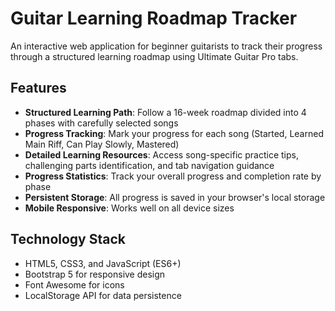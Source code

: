 # Guitar Learning Roadmap Tracker

An interactive web application for beginner guitarists to track their progress through a structured learning roadmap using Ultimate Guitar Pro tabs.

## Features

- **Structured Learning Path**: Follow a 16-week roadmap divided into 4 phases with carefully selected songs
- **Progress Tracking**: Mark your progress for each song (Started, Learned Main Riff, Can Play Slowly, Mastered)
- **Detailed Learning Resources**: Access song-specific practice tips, challenging parts identification, and tab navigation guidance
- **Progress Statistics**: Track your overall progress and completion rate by phase
- **Persistent Storage**: All progress is saved in your browser's local storage
- **Mobile Responsive**: Works well on all device sizes

## Technology Stack

- HTML5, CSS3, and JavaScript (ES6+)
- Bootstrap 5 for responsive design
- Font Awesome for icons
- LocalStorage API for data persistence